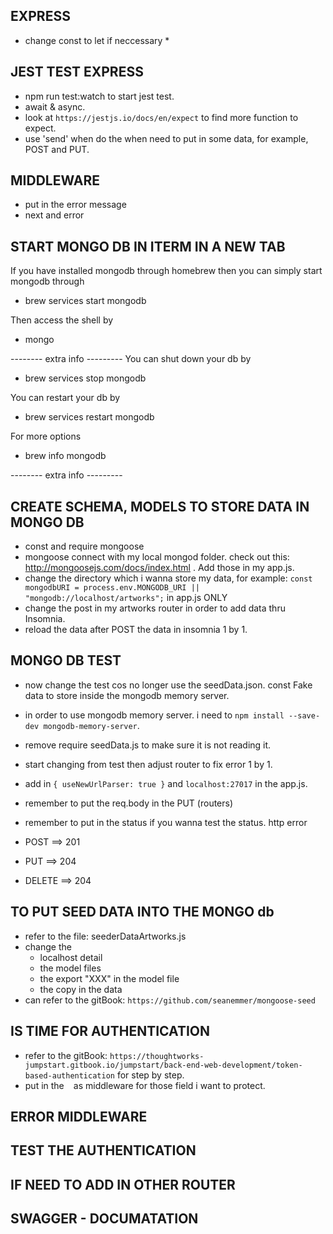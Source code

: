 ## EXPRESS
* change const to let if neccessary *

## JEST TEST EXPRESS
- npm run test:watch to start jest test.
- await & async.
- look at `https://jestjs.io/docs/en/expect` to find more function to expect.
- use 'send' when do the when need to put in some data, for example, POST and PUT.

## MIDDLEWARE
- put in the error message
- next and error

## START MONGO DB IN ITERM IN A NEW TAB
If you have installed mongodb through homebrew then you can simply start mongodb through
- brew services start mongodb

Then access the shell by
- mongo

-------- extra info ---------
You can shut down your db by
- brew services stop mongodb

You can restart your db by
- brew services restart mongodb

For more options
- brew info mongodb

-------- extra info ---------

## CREATE SCHEMA, MODELS TO STORE DATA IN MONGO DB
- const and require mongoose
- mongoose connect with my local mongod folder. check out this: http://mongoosejs.com/docs/index.html . Add those in my app.js. 
- change the directory which i wanna store my data, for example: `const mongodbURI = process.env.MONGODB_URI || "mongodb://localhost/artworks";` in app.js ONLY
- change the post in my artworks router in order to add data thru Insomnia.
- reload the data after POST the data in insomnia 1 by 1.

## MONGO DB TEST 
- now change the test cos no longer use the seedData.json. const Fake data to store inside the mongodb memory server. 
- in order to use mongodb memory server. i need to `npm install --save-dev mongodb-memory-server`.
- remove require seedData.js to make sure it is not reading it.
- start changing from test then adjust router to fix error 1 by 1.
- add in `{ useNewUrlParser: true }` and `localhost:27017` in the app.js.

- remember to put the req.body in the PUT (routers)
- remember to put in the status if you wanna test the status.
    http error
 - POST ==> 201
 - PUT ==> 204
 - DELETE ==> 204

 ## TO PUT SEED DATA INTO THE MONGO db
 - refer to the file: seederDataArtworks.js
 - change the
    - localhost detail
    - the model files
    - the export "XXX" in the model file
    - the copy in the data 
- can refer to the gitBook: `https://github.com/seanemmer/mongoose-seed`

## IS TIME FOR AUTHENTICATION
- refer to the gitBook: `https://thoughtworks-jumpstart.gitbook.io/jumpstart/back-end-web-development/token-based-authentication` for step by step.
- put in the ` ` as middleware for those field i want to protect. 

## ERROR MIDDLEWARE

## TEST THE AUTHENTICATION

## IF NEED TO ADD IN OTHER ROUTER

## SWAGGER - DOCUMATATION





